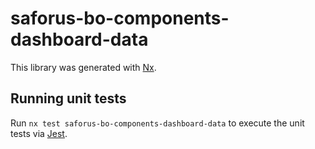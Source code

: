 # saforus-bo-components-dashboard-data

This library was generated with [Nx](https://nx.dev).

## Running unit tests

Run `nx test saforus-bo-components-dashboard-data` to execute the unit tests via [Jest](https://jestjs.io).

